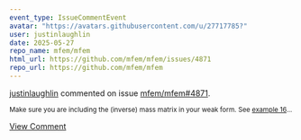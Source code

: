 ```yaml
---
event_type: IssueCommentEvent
avatar: "https://avatars.githubusercontent.com/u/27717785?"
user: justinlaughlin
date: 2025-05-27
repo_name: mfem/mfem
html_url: https://github.com/mfem/mfem/issues/4871
repo_url: https://github.com/mfem/mfem
---
```


<a href='https://github.com/justinlaughlin' target='_blank'>justinlaughlin</a> commented on issue <a href='https://github.com/mfem/mfem/issues/4871' target='_blank'>mfem/mfem#4871</a>.

<small>Make sure you are including the (inverse) mass matrix in your weak form. See [example 16](https://github.com/mfem/mfem/blob/master/examples/ex16.cpp#L44C8-L44C27)...</small>

<a href='https://github.com/mfem/mfem/issues/4871' target='_blank'>View Comment</a>